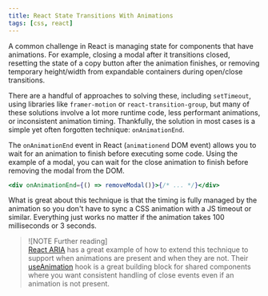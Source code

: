 ```yaml
---
title: React State Transitions With Animations
tags: [css, react]
---
```


A common challenge in React is managing state for components that have
animations. For example, closing a modal after it transitions closed,
resetting the state of a copy button after the animation finishes, or
removing temporary height/width from expandable containers during
open/close transitions.

There are a handful of approaches to solving these, including `setTimeout`,
using libraries like `framer-motion` or `react-transition-group`, but many
of these solutions involve a lot more runtime code, less performant
animations, or inconsistent animation timing. Thankfully, the solution in
most cases is a simple yet often forgotten technique: `onAnimationEnd`.

The `onAnimationEnd` event in React (`animationend` DOM event) allows you
to wait for an animation to finish before executing some code. Using the
example of a modal, you can wait for the close animation to finish before
removing the modal from the DOM.

```jsx
<div onAnimationEnd={() => removeModal()}>{/* ... */}</div>
```

What is great about this technique is that the timing is fully managed by
the animation so you don't have to sync a CSS animation with a JS timeout
or similar. Everything just works no matter if the animation takes 100
milliseconds or 3 seconds.

> ![NOTE Further reading]  
> [React ARIA](https://react-spectrum.adobe.com/react-aria/index.html) has
> a great example of how to extend this technique to support when
> animations are present and when they are not. Their
> [useAnimation](https://github.com/adobe/react-spectrum/blob/4ae2831f9487958511c88b9ebe672b5650042d7e/packages/react-aria-components/src/utils.tsx#L276)
> hook is a great building block for shared components where you want
> consistent handling of close events even if an animation is not present.
